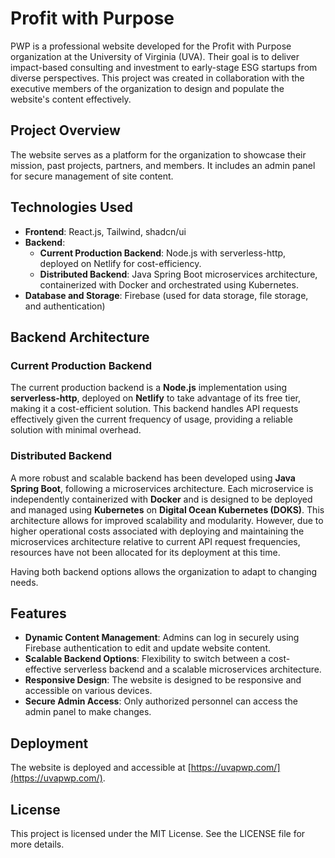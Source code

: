 # Profit with Purpose

PWP is a professional website developed for the Profit with Purpose organization at the University of Virginia (UVA). Their goal is to deliver impact-based consulting and investment to early-stage ESG startups from diverse perspectives. This project was created in collaboration with the executive members of the organization to design and populate the website's content effectively.

## Project Overview

The website serves as a platform for the organization to showcase their mission, past projects, partners, and members. It includes an admin panel for secure management of site content.

## Technologies Used

- **Frontend**: React.js, Tailwind, shadcn/ui
- **Backend**:
  - **Current Production Backend**: Node.js with serverless-http, deployed on Netlify for cost-efficiency.
  - **Distributed Backend**: Java Spring Boot microservices architecture, containerized with Docker and orchestrated using Kubernetes.
- **Database and Storage**: Firebase (used for data storage, file storage, and authentication)

## Backend Architecture

### Current Production Backend
The current production backend is a **Node.js** implementation using **serverless-http**, deployed on **Netlify** to take advantage of its free tier, making it a cost-efficient solution. This backend handles API requests effectively given the current frequency of usage, providing a reliable solution with minimal overhead.

### Distributed Backend
A more robust and scalable backend has been developed using **Java Spring Boot**, following a microservices architecture. Each microservice is independently containerized with **Docker** and is designed to be deployed and managed using **Kubernetes** on **Digital Ocean Kubernetes (DOKS)**. This architecture allows for improved scalability and modularity. However, due to higher operational costs associated with deploying and maintaining the microservices architecture relative to current API request frequencies, resources have not been allocated for its deployment at this time.

Having both backend options allows the organization to adapt to changing needs.

## Features

- **Dynamic Content Management**: Admins can log in securely using Firebase authentication to edit and update website content.
- **Scalable Backend Options**: Flexibility to switch between a cost-effective serverless backend and a scalable microservices architecture.
- **Responsive Design**: The website is designed to be responsive and accessible on various devices.
- **Secure Admin Access**: Only authorized personnel can access the admin panel to make changes.

## Deployment

The website is deployed and accessible at [https://uvapwp.com/](https://uvapwp.com/).

## License

This project is licensed under the MIT License. See the LICENSE file for more details.
